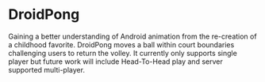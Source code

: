 # DroidPong
Gaining a better understanding of Android animation from the re-creation of a childhood favorite.  DroidPong moves a ball within court boundaries challenging users to return the volley.  It currently only supports single player but future work will include Head-To-Head play and server supported multi-player. 
